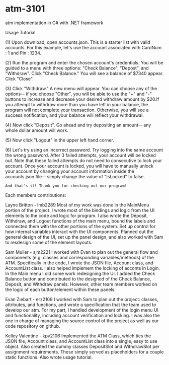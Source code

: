 # atm-3101
atm implementation in C# with .NET framework


Usage Tutorial

(1) Upon download, open accounts.json. This is a starter list with valid accounts. 
    For this example, let's use the account associated with CardNum : 1 and Pin : 1234.
    
(2) Run the program and enter the chosen account's credentials. You will be guided to a menu
    with three options: "Check Balance", "Depost", and "Withdraw". Click "Check Balance." 
    You will see a balance of $7340 appear. Click "Close".
    
(3) Click "Withdraw." A new menu will appear. You can choose any of the options-- if you choose
    "Other", you will be able to use the "+" and "-" buttons to increase and decrease your 
    desired withdraw amount by $20.If you attempt to withdraw more than you have left in your balance,
    the program will not complete your transaction. Otherwise, you will see a success notification, 
    and your balance will reflect your withdrawal.
    
(4) Now click "Deposit". Go ahead and try depositing an amount-- any whole dollar amount will work.

(5) Now click "Logout" in the upper left hand corner.

(6) Let's try using an incorrect password. Try logging into the same account the wrong password.
    After 3 failed attempts, your account will be locked out. Note that these failed attempts do not
    need to consecutive to lock your account. Once your account is locked, you will have to manually 
    unlock your account by changing your account information inside the accounts.json file-- simply
    change the value of "IsLocked" to false.
    
    And that's it! Thank you for checking out our program!
    
     
     





Each members contributions:

Layne Britton - lmb2289
Most of my work was done in the MainMenu portion of the project. I wrote most
of the bindings and logic from the UI elements to the code and logic for program.
I also wrote the Deposit, Withdraw, and Logout functions of the main menu, bound the labels
and connected them with the other portions of the system. Set up control for how internal variables
interact with the UI components. Planned out the general design of the UI, set up the panel design, and
also worked with Sam to resdesign some of the element layouts. 

Sam Muller - sjm2221
I worked with Evan to plan out the general flow and components (e.g. classes and corresponding variables/methods) of the ATM. Specifically in the code, I wrote the JSON file, Account class, and AccountList class. I also helped implement the locking of acconts in Login. In the Main menu I did some work redesigning the UI. I added the Check Balance button and contributed to the designed of the Check Balance, Deposit, and Withdraw panels. However, other team members worked on the logic of each button/element within these panels.

Evan Ziebart - erz2109
I worked with Sam to plan out the project: classes, attributes, and functions, and wrote a specification that the team used to develop our atm. For my part, I handled development of the login menu UI and functionality, including account verification and locking. I was also the one in charge of managing the source control of the project as well as our code repository on github.

Kelley Valentine - kpv2106
Implemented the ATM Class, which ties the JSON file, Account class, and AccountList class into a single, easy to use object.
Also created the dummy classes DepositSlot and WithdrawSlot per assignment requirements. These simply served as placeholders for a couple static functions. Also wrote usage tutorial.
